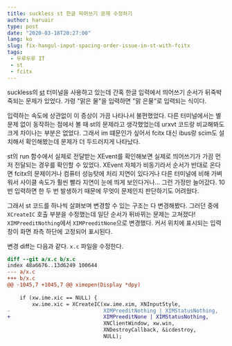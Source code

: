 ```yaml
---
title: suckless st 한글 띄어쓰기 문제 수정하기
author: haruair
type: post
date: "2020-03-18T20:27:00"
lang: ko
slug: fix-hangul-input-spacing-order-issue-in-st-with-fcitx
tags:
 - 두루두루 IT
 - st
 - fcitx
---
```


suckless의 [st](https://st.suckless.org/) 터미널을 사용하고 있는데 간혹 한글 입력에서 띄어쓰기 순서가 뒤죽박죽되는 문제가 있었다. 가령 "맑은 물"을 입력하면 "맑 은물"로 입력되는 식이다.

입력하는 속도에 상관없이 이 증상이 가끔 나타나서 불편했었다. 다른 터미널에서는 별 문제 없이 동작하는 점에서 볼 때 st의 문제라고 생각했었는데 urxvt 코드랑 비교해봐도 크게 차이나는 부분은 없었다. 그래서 im 떄문인가 싶어서 fcitx 대신 ibus랑 scim도 설치해서 확인해봤는데 문제가 더 두드러지게 나타났다.

st의 run 함수에서 실제로 전달받는 XEvent를 확인해보면 실제로 띄어쓰기가 가끔 먼저 전달되는 경우를 확인할 수 있었다. XEvent 자체가 비동기라서 순서가 반대로 온다면 fcitx의 문제이거나 컴퓨터 성능탓에 처리 지연이 있다거나 다른 터미널에 비해 가벼워서 사이클 속도가 훨씬 빨라 지연이 눈에 띄게 보인다거나... 그런 가정만 늘어갔다. 10번 입력하면 한 두 번 발생하기 때문에 무엇이 문제인지 판단하기도 어려웠다.

그래서 st 코드를 하나씩 살펴보며 변경할 수 있는 구조는 다 변경해봤다. 그러던 중에 `XCreateIC` 호출 부분을 수정했는데 일단 순서가 뒤바뀌는 문제는 고쳐졌다! `XIMPreeditNothing`에서 `XIMPreeditNone`으로 변경했다. 커서 위치에 표시되는 입력창이 화면 좌측 하단에 고정되어 표시된다.

변경 diff는 다음과 같다. `x.c` 파일을 수정한다.

```diff
diff --git a/x.c b/x.c
index 48a6676..13d6249 100644
--- a/x.c
+++ b/x.c
@@ -1045,7 +1045,7 @@ ximopen(Display *dpy)
 
 	if (xw.ime.xic == NULL) {
 		xw.ime.xic = XCreateIC(xw.ime.xim, XNInputStyle,
-		                       XIMPreeditNothing | XIMStatusNothing,
+		                       XIMPreeditNone | XIMStatusNothing,
 		                       XNClientWindow, xw.win,
 		                       XNDestroyCallback, &icdestroy,
 		                       NULL);
```

